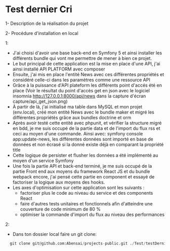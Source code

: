 # Test dernier Cri
1- Description de la réalisation du projet

2- Procédure d'installation en local


1:
  - J'ai choisi d'avoir une base back-end en Symfony 5 et ainsi installer les différents bundle qui vont me permettre de mener à bien ce projet.
  - Le but principal de cette application est la mise en place d'une API, j'ai ainsi installé API PLATFORM avec composer
  - Ensuite, j'ai mis en place l'entité News avec ces différentes propriétés et considéré celle-ci dans les paramètres comme une ressource API
  - Grâce à la puissance d'API plateform les différents point d'accés été en place (Voir le résultat du point d'accès get en json avec le logiciel insomnia http://127.0.0.1:8000/api/news dans la capture d'écran capture/api_get_json.png)
  - À partir de là, j'ai initialisé ma table dans MySQL et mon projet (env.local), créé mon entité News avec le bundle maker et migré les différentes propriétés grâce aux bundles doctrine et orm
  - Après avoir testé cette entité avec phpunit, et vérifier la structure migré en bdd, je me suis occupé de la partie data et de l'import du flux rss et ceci au moyen d'une commande. Ainsi avec: symfony console app:update-news, les différentes données sont importé en base de données et non écrasé si la donné existe déjà en comparant la propriété title
  - Cette logique de persister et flusher les données a été implémenté au moyen d'un service Symfony
  - Une fois la partie API et back-end terminé, je me suis occupé de la partie Front end aux moyens du framework React JS et du bundle webpack encore, j'ai pensé cette partie en component et essayé de factoriser la logique aux moyens des hooks.
  - Les axes d'optimisation sur cette application sont les suivants :
      - factoriser plus le code au niveau du service et des components React
      - faire d'autres tests unitaires et fonctionnels afin d'atteindre une couverture de code minimum de 80 %
      - optimiser la commande d'import du flux au niveau des performances
  
2:
  - Dans ton dossier local faire un git clone:
  ```python
    git clone git@github.com:Abensai/projects-public.git ./Test/testDernierCri
